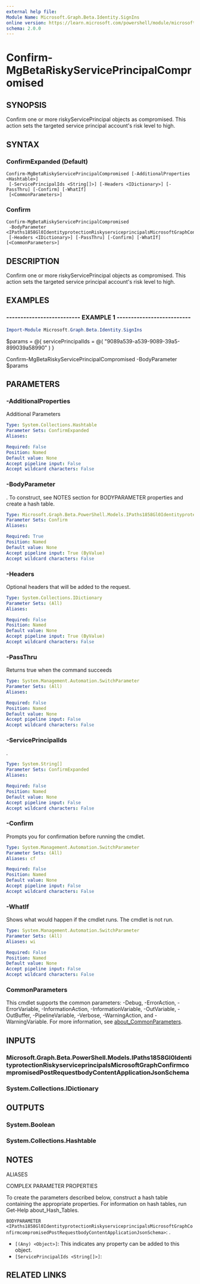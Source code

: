 ```yaml
---
external help file:
Module Name: Microsoft.Graph.Beta.Identity.SignIns
online version: https://learn.microsoft.com/powershell/module/microsoft.graph.beta.identity.signins/confirm-mgbetariskyserviceprincipalcompromised
schema: 2.0.0
---
```


# Confirm-MgBetaRiskyServicePrincipalCompromised

## SYNOPSIS
Confirm one or more riskyServicePrincipal objects as compromised.
This action sets the targeted service principal account's risk level to high.

## SYNTAX

### ConfirmExpanded (Default)
```
Confirm-MgBetaRiskyServicePrincipalCompromised [-AdditionalProperties <Hashtable>]
 [-ServicePrincipalIds <String[]>] [-Headers <IDictionary>] [-PassThru] [-Confirm] [-WhatIf]
 [<CommonParameters>]
```

### Confirm
```
Confirm-MgBetaRiskyServicePrincipalCompromised
 -BodyParameter <IPaths1858Gl0IdentityprotectionRiskyserviceprincipalsMicrosoftGraphConfirmcompromisedPostRequestbodyContentApplicationJsonSchema>
 [-Headers <IDictionary>] [-PassThru] [-Confirm] [-WhatIf] [<CommonParameters>]
```

## DESCRIPTION
Confirm one or more riskyServicePrincipal objects as compromised.
This action sets the targeted service principal account's risk level to high.

## EXAMPLES

### -------------------------- EXAMPLE 1 --------------------------
```powershell
Import-Module Microsoft.Graph.Beta.Identity.SignIns
```

$params = @{
	servicePrincipalIds = @(
		"9089a539-a539-9089-39a5-899039a58990"
	)
}

Confirm-MgBetaRiskyServicePrincipalCompromised -BodyParameter $params

## PARAMETERS

### -AdditionalProperties
Additional Parameters

```yaml
Type: System.Collections.Hashtable
Parameter Sets: ConfirmExpanded
Aliases:

Required: False
Position: Named
Default value: None
Accept pipeline input: False
Accept wildcard characters: False
```

### -BodyParameter
.
To construct, see NOTES section for BODYPARAMETER properties and create a hash table.

```yaml
Type: Microsoft.Graph.Beta.PowerShell.Models.IPaths1858Gl0IdentityprotectionRiskyserviceprincipalsMicrosoftGraphConfirmcompromisedPostRequestbodyContentApplicationJsonSchema
Parameter Sets: Confirm
Aliases:

Required: True
Position: Named
Default value: None
Accept pipeline input: True (ByValue)
Accept wildcard characters: False
```

### -Headers
Optional headers that will be added to the request.

```yaml
Type: System.Collections.IDictionary
Parameter Sets: (All)
Aliases:

Required: False
Position: Named
Default value: None
Accept pipeline input: True (ByValue)
Accept wildcard characters: False
```

### -PassThru
Returns true when the command succeeds

```yaml
Type: System.Management.Automation.SwitchParameter
Parameter Sets: (All)
Aliases:

Required: False
Position: Named
Default value: None
Accept pipeline input: False
Accept wildcard characters: False
```

### -ServicePrincipalIds
.

```yaml
Type: System.String[]
Parameter Sets: ConfirmExpanded
Aliases:

Required: False
Position: Named
Default value: None
Accept pipeline input: False
Accept wildcard characters: False
```

### -Confirm
Prompts you for confirmation before running the cmdlet.

```yaml
Type: System.Management.Automation.SwitchParameter
Parameter Sets: (All)
Aliases: cf

Required: False
Position: Named
Default value: None
Accept pipeline input: False
Accept wildcard characters: False
```

### -WhatIf
Shows what would happen if the cmdlet runs.
The cmdlet is not run.

```yaml
Type: System.Management.Automation.SwitchParameter
Parameter Sets: (All)
Aliases: wi

Required: False
Position: Named
Default value: None
Accept pipeline input: False
Accept wildcard characters: False
```

### CommonParameters
This cmdlet supports the common parameters: -Debug, -ErrorAction, -ErrorVariable, -InformationAction, -InformationVariable, -OutVariable, -OutBuffer, -PipelineVariable, -Verbose, -WarningAction, and -WarningVariable. For more information, see [about_CommonParameters](http://go.microsoft.com/fwlink/?LinkID=113216).

## INPUTS

### Microsoft.Graph.Beta.PowerShell.Models.IPaths1858Gl0IdentityprotectionRiskyserviceprincipalsMicrosoftGraphConfirmcompromisedPostRequestbodyContentApplicationJsonSchema

### System.Collections.IDictionary

## OUTPUTS

### System.Boolean

### System.Collections.Hashtable

## NOTES

ALIASES

COMPLEX PARAMETER PROPERTIES

To create the parameters described below, construct a hash table containing the appropriate properties. For information on hash tables, run Get-Help about_Hash_Tables.


`BODYPARAMETER <IPaths1858Gl0IdentityprotectionRiskyserviceprincipalsMicrosoftGraphConfirmcompromisedPostRequestbodyContentApplicationJsonSchema>`: .
  - `[(Any) <Object>]`: This indicates any property can be added to this object.
  - `[ServicePrincipalIds <String[]>]`: 

## RELATED LINKS

